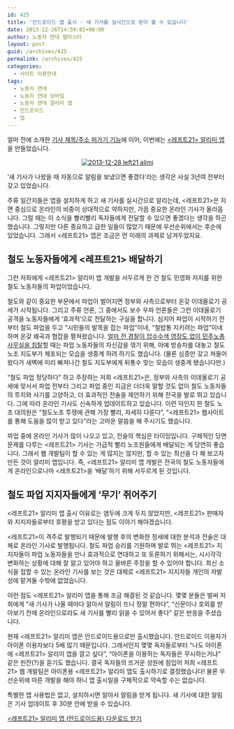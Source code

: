 ```yaml
---
id: 425
title: '안드로이드 앱 출시 - 새 기사를 실시간으로 받아 볼 수 있습니다'
date: 2013-12-26T14:59:02+00:00
author: 노동자 연대 웹마스터
layout: post
guid: /archives/425
permalink: /archives/425
categories:
  - 사이트 이용안내
tags:
  - 노동자 연대
  - 노동자 연대 모바일
  - 노동자 연대 알리미 앱
  - 안드로이드
  - 앱
---
```

얼마 전에 소개한 [기사 제목/주소 퍼가기 기능](/archives/407 "카톡 등 문자로 기사를 쉽게 공유하도록 돕는 기능을 만들었습니다")에 이어, 이번에는 <a title="<레프트21> 알리미 앱" href="https://play.google.com/store/apps/details?id=com.left21.alimi" target="_blank"><레프트21> 알리미 앱</a>을 만들었습니다.

<a style="display: block; text-align: center;" href="/wp-content/uploads/2013/12/2013-12-28-left21-alimi.png"><img class="aligncenter size-full wp-image-426" alt="2013-12-28 left21 alimi" src="/wp-content/uploads/2013/12/2013-12-28-left21-alimi.png" width="540" srcset="/wp-content/uploads/2013/12/2013-12-28-left21-alimi.png 960w, /wp-content/uploads/2013/12/2013-12-28-left21-alimi-300x250.png 300w" sizes="(max-width: 960px) 100vw, 960px" /></a>

‘새 기사가 나왔을 때 자동으로 알림을 보냈으면 좋겠다’라는 생각은 사실 3년여 전부터 갖고 있었습니다.

주류 일간지들은 앱을 설치하게 하고 새 기사를 실시간으로 알리는데, <레프트21>은 지면 중심으로 온라인의 비중이 상대적으로 약하지만, 가끔 중요한 온라인 기사가 올라옵니다. 그럴 때는 이 소식을 빨리빨리 독자들에게 전달할 수 있으면 좋겠다는 생각을 하곤 했습니다. 그렇지만 다른 중요하고 급한 일들이 많았기 때문에 우선순위에서는 후순에 있었습니다. 그래서 <레프트21> 앱은 조금은 먼 미래의 과제로 남겨두었지요.

## 철도 노동자들에게 <레프트21> 배달하기

그런 저희에게 <레프트21> 알리미 앱 개발을 서두르게 한 건 철도 민영화 저지를 위한 철도 노동자들의 파업이었습니다.

철도와 같이 중요한 부문에서 파업이 벌어지면 정부와 사측으로부터 온갖 이데올로기 공세가 시작됩니다. 그리고 주류 언론, 그 중에서도 보수 우파 언론들은 그런 이데올로기 공격을 노동자들에게 ‘효과적’으로 전달하는 구실을 합니다. 심지어 파업이 시작하기 전부터 철도 파업을 두고 “시민들의 발목을 잡는 파업”이네, “철밥통 지키려는 파업”이네 하며 온갖 왜곡과 협잡을 펼쳐왔습니다. <a title="민주노총 본부 침탈은 노동자 운동에 대한 전쟁 선포다" href="http://wspaper.org/article/13972" target="_blank">얼마 전 경찰이 압수수색 영장도 없이 민주노총 사무실을 침탈</a>할 때는 파업 노동자들의 자신감을 꺾기 위해, 아예 방송차를 대놓고 철도 노조 지도부가 체포되는 모습을 생중계 하려 하기도 했습니다. (물론 심증만 갖고 쳐들어 왔다가 새벽에 미리 빠져나간 철도 지도부에게 뒤통수 맞는 모습이 생중계 됐습니다만.)

“철도 파업 정당하다” 하고 주장하는 저희 <레프트21>은, 정부와 사측의 이데올로기 공세에 맞서서 파업 전부터 그리고 파업 중인 지금은 더더욱 말할 것도 없이 철도 노동자들의 투지와 사기를 고양하고, 더 효과적인 전술을 제안하기 위해 전국을 발로 뛰고 있습니다. 그에 따라 온라인 기사도 신속하게 업데이트하고 있습니다. 이런 덕인지 한 철도 노조 대의원은 “철도노조 투쟁에 관해 가장 빨리, 자세히 다룬다”, “<레프트21> 웹사이트를 통해 도움을 많이 받고 있다”라는 고마운 말씀을 해 주시기도 했습니다.

파업 중에 온라인 기사가 많이 나오고 있고, 전술의 핵심은 타이밍입니다. 구체적인 당면 문제를 다루는 <레프트21> 기사는 가급적 빨리 노조원들에게 배달되는 게 당연히 좋습니다. 그래서 웹 개발팀이 할 수 있는 게 많지는 않지만, 할 수 있는 최선을 다 해 보고자 만든 것이 알리미 앱입니다. 즉, <레프트21> 알리미 앱 개발은 전국의 철도 노동자들에게 온라인으로나마 <레프트21>을 ‘배달’하기 위해 서두르게 된 것입니다.

## 철도 파업 지지자들에게 ‘무기’ 쥐어주기

<레프트21> 알리미 앱 출시 이유로는 염두에 크게 두지 않았지만, <레프트21> 판매자와 지지자들로부터 호평을 받고 있다는 점도 이야기 해야겠습니다.

<레프트21>이 격주로 발행되기 때문에 발행 후의 변화한 정세에 대한 분석과 전술은 대체로 온라인 기사로 발행됩니다. 철도 파업 승리를 기원하며 발로 뛰는 <레프트21> 지지자들이 파업 노동자들을 만나 효과적으로 연대하고 또 토론하기 위해서는, 시시각각 변화하는 상황에 대해 잘 알고 있어야 하고 올바른 주장을 할 수 있어야 합니다. 최신 소식을 접할 수 있는 온라인 기사를 보는 것은 대체로 <레프트21> 지지자들 개인의 자발성에 맡겨둘 수밖에 없었습니다.

이런 점도 <레프트21> 알리미 앱을 통해 조금 해결된 것 같습니다. 몇몇 분들은 벌써 저희에게 “새 기사가 나올 때마다 알아서 알림이 뜨니 정말 편하다”, “신문이나 호외를 받아보기 전에 온라인으로라도 새 기사를 빨리 읽을 수 있어서 좋다” 같은 반응을 주셨습니다.

현재 <레프트21> 알리미 앱은 안드로이드용으로만 출시했습니다. 안드로이드 이용자가 아이폰 이용자보다 5배 많기 때문입니다. 그래서인지 몇몇 독자들로부터 “나도 아이폰에 <레프트21> 알리미 앱을 깔고 싶다”, “아이폰을 이용하는 독자들은 무시하는거냐” 같은 핀잔(?)을 듣기도 했습니다. 결국 독자들의 뜨거운 성원에 힘입어 저희 <레프트21> 웹 개발팀은 아이폰용 <레프트21> 알리미 앱도 출시하기로 결정했습니다! 물론 우선순위에 따른 개발을 해야 하니 앱 출시일을 구체적으로 약속할 수는 없습니다.

특별한 앱 사용법은 없고, 설치하시면 알아서 알림을 받게 됩니다. 새 기사에 대한 알림은 기사 업데이트 후 30분 안에 받을 수 있습니다.

<a title="<레프트21> 알리미 앱 (안드로이드용) 다운로드 받기" href="https://play.google.com/store/apps/details?id=com.left21.alimi" target="_blank"><레프트21> 알리미 앱 (안드로이드용) 다운로드 받기</a>